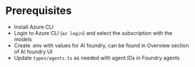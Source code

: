 # Prerequisites

- Install Azure CLI
- Login to Azure CLI (`az login`) and select the subscription with the models
- Create .env with values for AI foundry, can be found in Overview section of AI foundry UI
- Update `types/agents.ts` as needed with agent IDs in Foundry agents